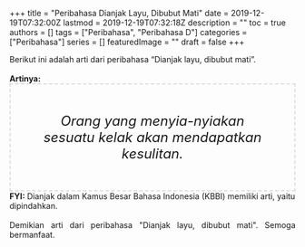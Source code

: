 +++
title = "Peribahasa Dianjak Layu, Dibubut Mati"
date = 2019-12-19T07:32:00Z
lastmod = 2019-12-19T07:32:18Z
description = ""
toc = true
authors = []
tags = ["Peribahasa", "Peribahasa D"]
categories = ["Peribahasa"]
series = []
featuredImage = ""
draft = false
+++

<div dir="ltr" style="text-align: left;" trbidi="on"><div style="text-align: justify;">Berikut ini adalah arti dari peribahasa “Dianjak layu, dibubut mati”.</div><br /><div style="text-align: justify;"><b>Artinya:</b></div><div style="border: 2px dashed #ddd; font-size: 24px; height: auto; margin: 0 auto; padding: 50px; text-align: center; width: auto;"><i>Orang yang menyia-nyiakan sesuatu kelak akan mendapatkan kesulitan.</i></div><b>FYI:</b> Dianjak dalam Kamus Besar Bahasa Indonesia (KBBI) memiliki arti, yaitu dipindahkan.<br /><br /><div style="text-align: justify;">Demikian arti dari peribahasa "Dianjak layu, dibubut mati". Semoga bermanfaat.</div></div>
